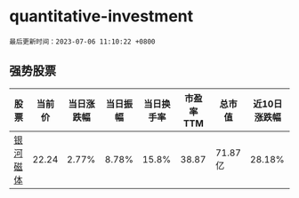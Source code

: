 # quantitative-investment

`最后更新时间：2023-07-06 11:10:22 +0800`

## 强势股票

|股票|当前价|当日涨跌幅|当日振幅|当日换手率|市盈率TTM|总市值|近10日涨跌幅|
|----|----|----|----|----|----|----|----|
|[银河磁体](https://xueqiu.com/S/SZ300127)|22.24|2.77%|8.78%|15.8%|38.87|71.87亿|28.18%|
